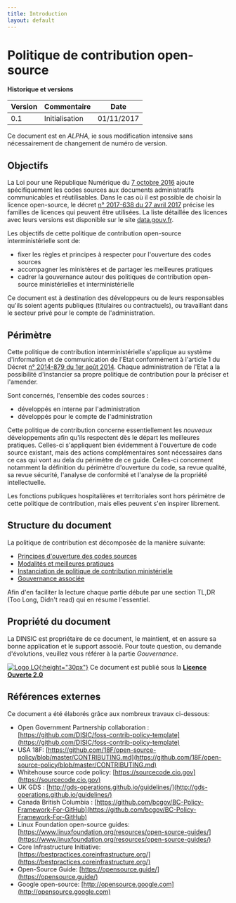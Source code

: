 ```yaml
---
title: Introduction
layout: default
---
```


# Politique de contribution open-source

__Historique et versions__

| Version | Commentaire    | Date       |
| --------|----------------|------------|
| 0.1     | Initialisation | 01/11/2017 |

Ce document est en *ALPHA*, ie sous modification intensive sans nécessairement de changement de numéro de version.

## Objectifs

La Loi pour une République Numérique du [7 octobre 2016][LoiRepNum link] ajoute spécifiquement les codes sources aux documents 
administratifs communicables et réutilisables. Dans le cas où il est possible de choisir la licence open-source, le décret
[n° 2017-638 du 27 avril 2017][DecretLicences link] précise les familles de licences qui peuvent être utilisées. La liste 
détaillée des licences avec leurs versions est disponible sur le site [data.gouv.fr][Licenses link].

Les objectifs de cette politique de contribution open-source interministérielle sont de:
 * fixer les règles et principes à respecter pour l'ouverture des codes sources
 * accompagner les ministères et de partager les meilleures pratiques 
 * cadrer la gouvernance autour des politiques de contribution open-source ministérielles et interministérielle

Ce document est à destination des développeurs ou de leurs responsables qu'ils soient agents publiques (titulaires 
ou contractuels), ou travaillant dans le secteur privé pour le compte de l'administration.

## Périmètre

Cette politique de contribution interministérielle s'applique au système d'information et de communication de l'Etat 
conformément à l'article 1 du Décret [n° 2014-879 du 1er août 2014][DecretDINSIC link]. Chaque administration de l'Etat 
a la possibilité d'instancier sa propre politique de contribution pour la préciser et l'amender. 

Sont concernés, l'ensemble des codes sources :
 *  développés en interne par l'administration
 *  développés pour le compte de l'administration

Cette politique de contribution concerne essentiellement les *nouveaux* développements afin qu'ils respectent dès le départ
les meilleures pratiques. Celles-ci s'appliquent bien évidemment à l'ouverture de code source existant, mais des actions
complémentaires sont nécessaires dans ce cas qui vont au dela du périmètre de ce guide. Celles-ci concernent notamment
la définition du périmètre d'ouverture du code, sa revue qualité, sa revue sécurité, l'analyse de conformité et l'analyse
de la propriété intellectuelle.

Les fonctions publiques hospitalières et territoriales sont hors périmètre de cette politique de contribution, 
mais elles peuvent s'en inspirer librement.

## Structure du document

La politique de contribution est décomposée de la manière suivante:
 * [Principes d'ouverture des codes sources](Ouverture.md)
 * [Modalités et meilleures pratiques](Pratique.md)
 * [Instanciation de politique de contribution ministérielle](Instanciation.md)
 * [Gouvernance associée](Gouvernance.md)

Afin d'en faciliter la lecture chaque partie débute par une section TL,DR (Too Long, Didn't read) qui en résume l'essentiel.

## Propriété du document

La DINSIC est propriétaire de ce document, le maintient, et en assure sa bonne application et le support associé. Pour toute question, ou demande
d'évolutions, veuillez vous référer à la partie *Gouvernance*.

[![Logo LO][Logo LO]{:height="30px"}][LO link] Ce document est publié sous la [**Licence Ouverte 2.0**][LO link]

## Références externes

Ce document a été élaborés grâce aux nombreux travaux ci-dessous:
 * Open Government Partnership collaboration : [https://github.com/DISIC/foss-contrib-policy-template](https://github.com/DISIC/foss-contrib-policy-template)
 * USA 18F: [https://github.com/18F/open-source-policy/blob/master/CONTRIBUTING.md](https://github.com/18F/open-source-policy/blob/master/CONTRIBUTING.md)
 * Whitehouse source code policy: [https://sourcecode.cio.gov](https://sourcecode.cio.gov)
 * UK GDS : [http://gds-operations.github.io/guidelines/](http://gds-operations.github.io/guidelines/)
 * Canada British Columbia : [https://github.com/bcgov/BC-Policy-Framework-For-GitHub](https://github.com/bcgov/BC-Policy-Framework-For-GitHub)
 * Linux Foundation open-source guides: [https://www.linuxfoundation.org/resources/open-source-guides/](https://www.linuxfoundation.org/resources/open-source-guides/)
 * Core Infrastructure Initiative: [https://bestpractices.coreinfrastructure.org/](https://bestpractices.coreinfrastructure.org/)
 * Open-Source Guide: [https://opensource.guide/](https://opensource.guide/)
 * Google open-source: [http://opensource.google.com](http://opensource.google.com)

[Logo LO]: https://www.etalab.gouv.fr/wp-content/uploads/2011/10/licence-ouverte-open-licence.gif
[LO link]: https://github.com/DISIC/politique-de-contribution-open-source/raw/master/LICENSE.pdf
[LoiRepNum link]: https://www.legifrance.gouv.fr/affichTexte.do;jsessionid=6E9C9BD1F4AAF6E6FD525E8FE902A615.tplgfr26s_2?cidTexte=JORFTEXT000033202746&categorieLien=id
[DecretDINSIC link]:  https://www.legifrance.gouv.fr/affichTexte.do;jsessionid=6E9C9BD1F4AAF6E6FD525E8FE902A615.tplgfr26s_2?cidTexte=JORFTEXT000029337021&idArticle=&dateTexte=20171101
[DecretLicences link]: https://www.legifrance.gouv.fr/affichTexte.do?cidTexte=JORFTEXT000034502557&categorieLien=id
[Licenses link]: https://www.data.gouv.fr/fr/licences

